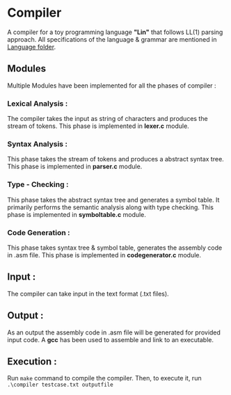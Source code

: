 # Compiler

A compiler for a toy programming language **"Lin"** that follows LL(1) parsing approach. All specifications of the language & grammar are mentioned in [Language folder](https://github.com/sg7801/Compiler/tree/main/Language). 
<br>
 
 ## Modules
 Multiple Modules have been implemented for all the phases of compiler : 
 ### Lexical Analysis :
 The compiler takes the input as string of characters and produces the stream of tokens. This phase is implemented in **lexer.c** module.
### Syntax Analysis :
This phase takes the stream of tokens and produces a abstract syntax tree. This phase is implemented in **parser.c** module.
### Type - Checking :
This phase takes the abstract syntax tree and generates a symbol table. It primarily performs the semantic analysis along with type checking. This phase is implemented in **symboltable.c** module.
### Code Generation :
This phase takes syntax tree & symbol table, generates the assembly code in .asm file. This phase is implemented in **codegenerator.c** module.

## Input : 
The compiler can take input in the text format (.txt files).
## Output :
As an output the assembly code in .asm file will be generated for provided input code. A **gcc** has been used to assemble and link to an executable.

## Execution :
Run ```make``` command to compile the compiler. Then, to execute it, run ```.\compiler testcase.txt outputfile```
